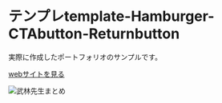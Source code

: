 # テンプレtemplate-Hamburger-CTAbutton-Returnbutton

実際に作成したポートフォリオのサンプルです。

[webサイトを見る](https://portfolio-training-gray.herokuapp.com/)


![武林先生まとめ](https://user-images.githubusercontent.com/90839596/190937746-96daa05a-f554-403c-b954-f1bac8d7d3f2.JPG)
